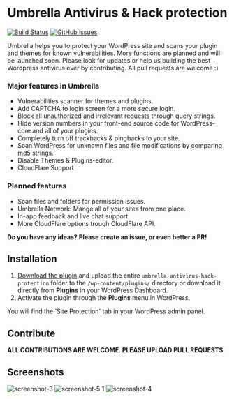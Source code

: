 # Umbrella Antivirus & Hack protection

[![Build Status](https://travis-ci.org/kjellberg/umbrella-antivirus-hack-protection.svg?branch=master)](https://travis-ci.org/kjellberg/umbrella-antivirus-hack-protection)
[![GitHub issues](https://img.shields.io/github/issues/kjellberg/umbrella-antivirus-hack-protection.svg)](https://github.com/kjellberg/umbrella-antivirus-hack-protection/issues)

Umbrella helps you to protect your WordPress site and scans your plugin and themes for known vulnerabilities. More functions are planned and will be launched soon. Please look for updates or help us building the best Wordpress antivirus ever by contributing. All pull requests are welcome :)

### Major features in Umbrella
* Vulnerabilities scanner for themes and plugins.
* Add CAPTCHA to login screen for a more secure login.
* Block all unauthorized and irrelevant requests through query strings.
* Hide version numbers in your front-end source code for WordPress-core and all of your plugins.
* Completely turn off trackbacks & pingbacks to your site.
* Scan WordPress for unknown files and file modifications by comparing md5 strings.
* Disable Themes & Plugins-editor.
* CloudFlare Support

### Planned features
* Scan files and folders for permission issues.
* Umbrella Network: Mange all of your sites from one place.
* In-app feedback and live chat support.
* More CloudFlare options trough CloudFlare API.

**Do you have any ideas? Please create an issue, or even better a PR!**

## Installation

1. [Download the plugin](https://wordpress.org/plugins/umbrella-antivirus-hack-protection/) and upload the entire `umbrella-antivirus-hack-protection` folder to the `/wp-content/plugins/` directory or download it directly from **Plugins** in your WordPress Dashboard.
2. Activate the plugin through the **Plugins** menu in WordPress.

You will find the 'Site Protection' tab in your WordPress admin panel.

## Contribute
**ALL CONTRIBUTIONS ARE WELCOME. PLEASE UPLOAD PULL REQUESTS**

## Screenshots
![screenshot-3](https://cloud.githubusercontent.com/assets/2277443/18650690/b2433e58-7ec6-11e6-81df-6ab808a48ed0.png)
![screenshot-5 1](https://cloud.githubusercontent.com/assets/2277443/18650658/872baba6-7ec6-11e6-83fb-3873c9110277.png)
![screenshot-4](https://cloud.githubusercontent.com/assets/2277443/18650668/98757b9e-7ec6-11e6-86df-a13646d30cd4.png)

